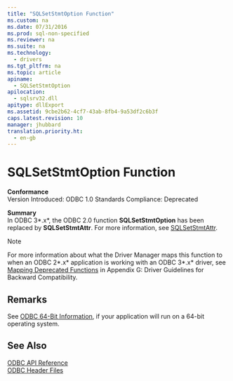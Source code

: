 ```yaml
---
title: "SQLSetStmtOption Function"
ms.custom: na
ms.date: 07/31/2016
ms.prod: sql-non-specified
ms.reviewer: na
ms.suite: na
ms.technology: 
  - drivers
ms.tgt_pltfrm: na
ms.topic: article
apiname: 
  - SQLSetStmtOption
apilocation: 
  - sqlsrv32.dll
apitype: dllExport
ms.assetid: 9cbe2b62-4cf7-43ab-8fb4-9a53df2c6b3f
caps.latest.revision: 10
manager: jhubbard
translation.priority.ht: 
  - en-gb
---
```

# SQLSetStmtOption Function
**Conformance**  
 Version Introduced: ODBC 1.0 Standards Compliance: Deprecated  
  
 **Summary**  
 In ODBC 3*.x*, the ODBC 2.0 function **SQLSetStmtOption** has been replaced by **SQLSetStmtAttr**. For more information, see [SQLSetStmtAttr](../content/SQLSetStmtAttr-Function.md).  
  
> [!NOTE]  
>  For more information about what the Driver Manager maps this function to when an ODBC 2*.x* application is working with an ODBC 3*.x* driver, see [Mapping Deprecated Functions](../content/Mapping-Deprecated-Functions.md) in Appendix G: Driver Guidelines for Backward Compatibility.  
  
## Remarks  
 See [ODBC 64-Bit Information](../content/ODBC-64-Bit-Information.md), if your application will run on a 64-bit operating system.  
  
## See Also  
 [ODBC API Reference](../content/ODBC-API-Reference.md)   
 [ODBC Header Files](../content/ODBC-Header-Files.md)